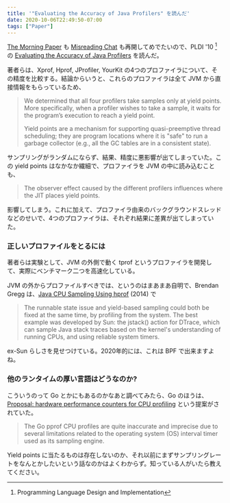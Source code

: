 ```yaml
---
title: '"Evaluating the Accuracy of Java Profilers" を読んだ'
date: 2020-10-06T22:49:50-07:00
tags: ["Paper"]
---
```

[The Morning Paper](https://blog.acolyer.org/) も [Misreading Chat](https://misreading.chat/) も再開してめでたいので、PLDI '10 [^1] の [Evaluating the Accuracy of Java Profilers](https://plv.colorado.edu/papers/mytkowicz-pldi10.pdf) を読んだ。

著者らは、Xprof, Hprof, JProfiler, YourKit の4つのプロファイラについて、その精度を比較する。結論からいうと、これらのプロファイラは全て JVM から直接情報をもらっているため、

> We determined that all four profilers take samples only at yield points. More specifically, when a profiler wishes to take a sample, it waits for the program’s execution to reach a yield point.
>
> Yield points are a mechanism for supporting quasi-preemptive thread scheduling; they are program locations where it is "safe" to run a garbage collector (e.g., all the GC tables are in a consistent state). 

サンプリングがランダムにならず、結果、精度に悪影響が出てしまっていた。この yield points はなかなか繊細で、プロファイラを JVM の中に読み込むことも、

> The observer effect caused by the different profilers influences where the JIT places yield points.

影響してしまう。これに加えて、プロファイラ由来のバックグラウンドスレッドなどのせいで、4つのプロファイラは、それぞれ結果に差異が出てしまっていた。

### 正しいプロファイルをとるには

著者らは実験として、JVM の外側で動く tprof というプロファイラを開発して、実際にベンチマーク二つを高速化している。

JVM の外からプロファイルすべきでは、というのはまあまあ自明で、Brendan Gregg は、[Java CPU Sampling Using hprof](http://www.brendangregg.com/blog/2014-06-09/java-cpu-sampling-using-hprof.html) (2014) で

> The runnable state issue and yield-based sampling could both be fixed at the same time, by profiling from the system. The best example was developed by Sun: the jstack() action for DTrace, which can sample Java stack traces based on the kernel's understanding of running CPUs, and using reliable system timers.

ex-Sun らしさを見せつけている。2020年的には、これは BPF で出来ますよね。

### 他のランタイムの厚い言語はどうなのか?

こういうのって Go とかにもあるのかなあと調べてみたら、Go のほうは、[Proposal: hardware performance counters for CPU profiling](https://go.googlesource.com/proposal/+/refs/changes/08/219508/2/design/36821-perf-counter-pprof.md) という提案がされていた。

> The Go pprof CPU profiles are quite inaccurate and imprecise due to several limitations related to the operating system (OS) interval timer used as its sampling engine.

Yield points に当たるものは存在しないのか、それ以前にまずサンプリングレートをなんとかしたいという話なのかはよくわからず。知っている人がいたら教えてください。

[^1]: Programming Language Design and Implementation